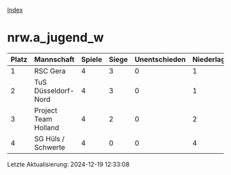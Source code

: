 [Index](./README.md)

# nrw.a_jugend_w

| Platz |  Mannschaft |  Spiele |  Siege |  Unentschieden |  Niederlagen |  Tore |  Differenz |  Punkte | 
| --- |  --- |  --- |  --- |  --- |  --- |  --- |  --- |  --- |  
|  1 |   RSC Gera |   4 |   3 |   0 |   1 |   29:10 |   19 |   9 |  
|  2 |   TuS Düsseldorf-Nord |   4 |   3 |   0 |   1 |   23:7 |   16 |   9 |  
|  3 |   Project Team Holland |   4 |   2 |   0 |   2 |   15:32 |   -17 |   6 |  
|  4 |   SG Hüls / Schwerte |   4 |   0 |   0 |   4 |   5:23 |   -18 |   0 |  


Letzte Aktualisierung: 2024-12-19 12:33:08